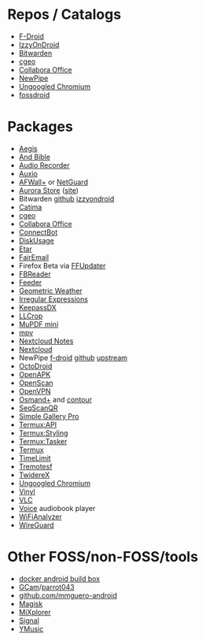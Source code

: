 # Repos / Catalogs #

* [F-Droid](https://www.f-droid.org/)
* [IzzyOnDroid](https://apt.izzysoft.de/fdroid/)
* [Bitwarden](https://mobileapp.bitwarden.com/fdroid/)
* [cgeo](https://www.cgeo.org/development#f-droid-repository)
* [Collabora Office](https://www.collaboraoffice.com/releases-en/collabora-office-on-mobiles-supporting-password-protected-documents-and-available-on-f-droid/)
* [NewPipe](https://archive.newpipe.net/fdroid/repo)
* [Ungoogled Chromium](https://uc.droidware.info/fdroid.html)
* [fossdroid](https://fossdroid.com/)

# Packages #

* [Aegis](https://f-droid.org/en/packages/com.beemdevelopment.aegis/)
* [And Bible](https://f-droid.org/en/packages/net.bible.android.activity/)
* [Audio Recorder](https://apt.izzysoft.de/fdroid/index/apk/com.dimowner.audiorecorder)
* [Auxio](https://apt.izzysoft.de/fdroid/index/apk/org.oxycblt.auxio)
* [AFWall+](https://f-droid.org/en/packages/dev.ukanth.ufirewall/) or [NetGuard](https://f-droid.org/en/packages/eu.faircode.netguard/)
* [Aurora Store](https://f-droid.org/en/packages/com.aurora.store/) ([site](https://auroraoss.com/))
* Bitwarden [github](https://github.com/bitwarden/mobile/releases) [izzyondroid](https://apt.izzysoft.de/fdroid/index/apk/com.x8bit.bitwarden)
* [Catima](https://f-droid.org/en/packages/me.hackerchick.catima/)
* [cgeo](https://www.cgeo.org/development#f-droid-repository)
* [Collabora Office](https://www.collaboraoffice.com/releases-en/collabora-office-on-mobiles-supporting-password-protected-documents-and-available-on-f-droid/)
* [ConnectBot](https://f-droid.org/en/packages/org.connectbot/)
* [DiskUsage](https://f-droid.org/en/packages/com.google.android.diskusage/)
* [Etar](https://f-droid.org/en/packages/ws.xsoh.etar/)
* [FairEmail](https://f-droid.org/en/packages/eu.faircode.email/)
* Firefox Beta via [FFUpdater](https://f-droid.org/en/packages/de.marmaro.krt.ffupdater/)
* [FBReader](https://f-droid.org/en/packages/org.geometerplus.zlibrary.ui.android/)
* [Feeder](https://f-droid.org/en/packages/com.nononsenseapps.feeder/)
* [Geometric Weather](https://f-droid.org/en/packages/com.mbestavros.geometricweather/)
* [Irregular Expressions](https://f-droid.org/en/packages/mf.asciitext.lite/)
* [KeepassDX](https://search.f-droid.org/?q=keepassdx&lang=en)
* [LLCrop](https://f-droid.org/en/packages/de.k3b.android.lossless_jpg_crop/)
* [MuPDF mini](https://f-droid.org/en/packages/com.artifex.mupdf.mini.app/)
* [mpv](https://f-droid.org/en/packages/is.xyz.mpv/)
* [Nextcloud Notes](https://f-droid.org/en/packages/it.niedermann.owncloud.notes/)
* [Nextcloud](https://f-droid.org/en/packages/com.nextcloud.client/)
* NewPipe [f-droid](https://f-droid.org/en/packages/org.schabi.newpipe/) [github](https://github.com/TeamNewPipe/NewPipe/releases) [upstream](https://archive.newpipe.net/fdroid/repo/)
* [OctoDroid](https://f-droid.org/en/packages/com.gh4a/)
* [OpenAPK](https://f-droid.org/en/packages/com.dkanada.openapk/)
* [OpenScan](https://apt.izzysoft.de/fdroid/index/apk/com.ethereal.openscan)
* [OpenVPN](https://f-droid.org/en/packages/de.blinkt.openvpn/)
* [Osmand+](https://f-droid.org/en/packages/net.osmand.plus/) and [contour](https://f-droid.org/en/packages/net.osmand.srtmPlugin.paid/)
* [SeqScanQR](https://f-droid.org/en/packages/de.t_dankworth.secscanqr/)
* [Simple Gallery Pro](https://f-droid.org/en/packages/com.simplemobiletools.gallery.pro/)
* [Termux:API](https://f-droid.org/en/packages/com.termux.api/)
* [Termux:Styling](https://f-droid.org/en/packages/com.termux.styling/)
* [Termux:Tasker](https://f-droid.org/en/packages/com.termux.tasker/)
* [Termux](https://f-droid.org/en/packages/com.termux)
* [TimeLimit](https://codeberg.org/timelimit/opentimelimit-android)
* [Tremotesf](https://f-droid.org/en/packages/org.equeim.tremotesf/)
* [TwidereX](https://f-droid.org/en/packages/com.twidere.twiderex/)
* [Ungoogled Chromium](https://uc.droidware.info/fdroid.html)
* [Vinyl](https://f-droid.org/en/packages/com.poupa.vinylmusicplayer/)
* [VLC](https://f-droid.org/en/packages/org.videolan.vlc/)
* [Voice](https://f-droid.org/en/packages/de.ph1b.audiobook/) audiobook player
* [WiFiAnalyzer](https://f-droid.org/en/packages/com.vrem.wifianalyzer/)
* [WireGuard](https://f-droid.org/en/packages/com.wireguard.android/)

# Other FOSS/non-FOSS/tools #

* [docker android build box](https://hub.docker.com/r/mingc/android-build-box/)
* [GCam](https://www.celsoazevedo.com/files/android/google-camera/dev-suggested/)/[parrot043](https://www.celsoazevedo.com/files/android/google-camera/dev-parrot043/)
* [github.com/mmguero-android](https://github.com/mmguero-android/)
* [Magisk](https://github.com/topjohnwu/Magisk)
* [MiXplorer](https://forum.xda-developers.com/t/app-2-2-mixplorer-v6-x-released-fully-featured-file-manager.1523691/#post-23109280)
* [Signal](https://signal.org/en/download/)
* [YMusic](https://ymusic.io/)